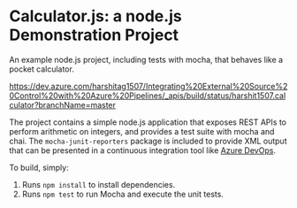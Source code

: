 Calculator.js: a node.js Demonstration Project
==============================================
An example node.js project, including tests with mocha, that behaves like
a pocket calculator.

https://dev.azure.com/harshitag1507/Integrating%20External%20Source%20Control%20with%20Azure%20Pipelines/_apis/build/status/harshit1507.calculator?branchName=master

The project contains a simple node.js application that exposes REST APIs
to perform arithmetic on integers, and provides a test suite with mocha
and chai.  The `mocha-junit-reporters` package is included to provide XML
output that can be presented in a continuous integration tool like
[Azure DevOps](https://azure.com/devops).

To build, simply:

1. Runs `npm install` to install dependencies.
2. Runs `npm test` to run Mocha and execute the unit tests.

